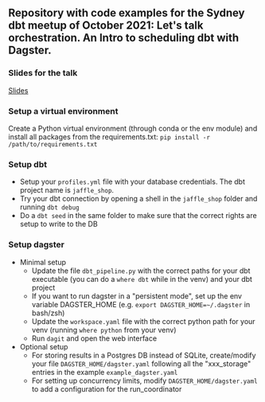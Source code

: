 ## Repository with code examples for the Sydney dbt meetup of October 2021: Let's talk orchestration. An Intro to scheduling dbt with Dagster.

### Slides for the talk
[Slides](./Sydney+dbt+meetup+-+Benoit+Perigaud+-+dbt+and+Dagster.pdf)

### Setup a virtual environment
Create a Python virtual environment (through conda or the env module) and install all packages from the requirements.txt: `pip install -r /path/to/requirements.txt`

### Setup dbt
- Setup your `profiles.yml` file with your database credentials. The dbt project name is `jaffle_shop`.
- Try your dbt connection by opening a shell in the `jaffle_shop` folder and running `dbt debug`
- Do a `dbt seed` in the same folder to make sure that the correct rights are setup to write to the DB

### Setup dagster
- Minimal setup
    - Update the file `dbt_pipeline.py` with the correct paths for your dbt executable (you can do a `where dbt` while in the venv) and your dbt project
    - If you want to run dagster in a "persistent mode", set up the env variable DAGSTER_HOME (e.g. `export DAGSTER_HOME=~/.dagster` in bash/zsh)
    - Update the `workspace.yaml` file with the correct python path for your venv (running `where python` from your venv)
    - Run `dagit` and open the web interface
- Optional setup
    - For storing results in a Postgres DB instead of SQLite, create/modify your file `DAGSTER_HOME/dagster.yaml` following all the "xxx_storage" entries in the example `example_dagster.yaml`
    - For setting up concurrency limits, modify `DAGSTER_HOME/dagster.yaml` to add a configuration for the run_coordinator